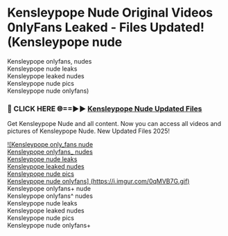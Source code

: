 # Kensleypope Nude Original Videos 0nlyFans Leaked - Files Updated! (Kensleypope nude<br>

Kensleypope onlyfans, nudes<br>
Kensleypope nude leaks<br>
Kensleypope leaked nudes<br>
Kensleypope nude pics<br>
Kensleypope nude onlyfans)

<h3>🔴 CLICK HERE 🌐==►► <a href="https://tinyurl.com/leaks-videos" rel="nofollow">Kensleypope Nude Updated Files</a></h3>

Get Kensleypope Nude and all content. Now you can access all videos and pictures of Kensleypope Nude. New Updated Files 2025!

[![Kensleypope only_fans nude<br>
Kensleypope onlyfans_ nudes<br>
Kensleypope nude leaks<br>
Kensleypope leaked nudes<br>
Kensleypope nude pics<br>
Kensleypope nude onlyfans]
(https://i.imgur.com/0qMVB7G.gif)](https://tinyurl.com/leaks-videos)
Kensleypope onlyfans+ nude<br>
Kensleypope onlyfans^ nudes<br>
Kensleypope nude leaks<br>
Kensleypope leaked nudes<br>
Kensleypope nude pics<br>
Kensleypope nude onlyfans+